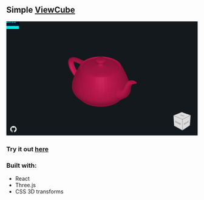 ## Simple [**ViewCube**](https://www.autodeskresearch.com/publications/viewcube)

![example](src/assets/iamges/../images/three-viewcube.gif)

### Try it out [here](leemun1.github.io/three-viewcube)

### Built with:

- React
- Three.js
- CSS 3D transforms
